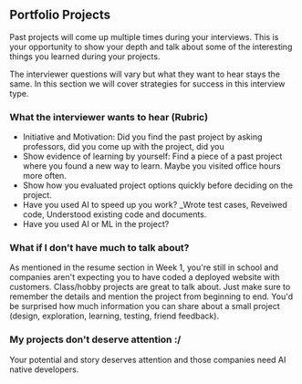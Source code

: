 ## Portfolio Projects

Past projects will come up multiple times during your interviews. This is your opportunity to show your depth and talk about some of the interesting things you learned during your projects. 

The interviewer questions will vary but what they want to hear stays the same. In this section we will cover strategies for success in this interview type.

### What the interviewer wants to hear (Rubric) 
- Initiative and Motivation: Did you find the past project by asking professors, did you come up with the project, did you 
- Show evidence of learning by yourself: Find a piece of a past project where you found a new way to learn. Maybe you visited office hours more often. 
- Show how you evaluated project options quickly before deciding on the project.
- Have you used AI to speed up you work? _Wrote test cases, Reveiwed code, Understood existing code and documents. 
- Have you used AI or ML in the project?

### What if I don't have much to talk about?

As mentioned in the resume section in Week 1, you're still in school and companies aren't expecting you to have coded a deployed website with customers. Class/hobby projects are great to talk about. Just make sure to remember the details and mention the project from beginning to end. You'd be surprised how much information you can share about a small project (design, exploration, learning, testing, friend feedback).

### My projects don't deserve attention :/
Your potential and story deserves attention and those companies need AI native developers. 

